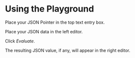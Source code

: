 ﻿# Using the Playground

Place your JSON Pointer in the top text entry box.

Place your JSON data in the left editor.

Click _Evaluate_.

The resulting JSON value, if any, will appear in the right editor.
